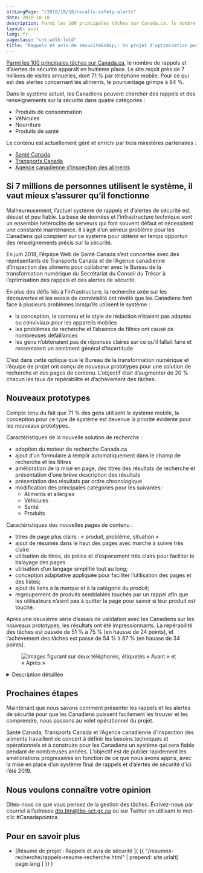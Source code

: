 ```yaml
---
altLangPage: "/2018/10/18/recalls-safety-alerts"
date: 2018-10-18
description: Parmi les 100 principales tâches sur Canada.ca, le nombre de rappels et d’alertes de sécurité apparaît en huitième place. Le site reçoit près de 7 millions de visites annuelles, dont 71&nbsp;% par téléphone mobile. Pour ce qui est des alertes concernant les aliments, le pourcentage grimpe à 84&nbsp;%.
layout: post
lang: fr
pageclass: "cnt-wdth-lmtd"
title: "Rappels et avis de sécurité&nbsp;: Un projet d’optimisation pour mieux protéger les Canadiens"
---
```


[Parmi les 100 principales tâches sur Canada.ca](https://www.canada.ca/fr/gouvernement/a-propos/taches-principales-pour-canada-ca.html), le nombre de rappels et d’alertes de sécurité apparaît en huitième place. Le site reçoit près de 7 millions de visites annuelles, dont 71&nbsp;% par téléphone mobile. Pour ce qui est des alertes concernant les aliments, le pourcentage grimpe à 84&nbsp;%.

Dans le système actuel, les Canadiens peuvent chercher des rappels et des renseignements sur la sécurité dans quatre catégories&nbsp;:

* Produits de consommation
* Véhicules
* Nourriture
* Produits de santé

Le contenu est actuellement géré et enrichi par trois ministères partenaires&nbsp;:

* [Santé Canada](https://www.canada.ca/fr/sante-canada.html)
* [Transports Canada](https://www.tc.gc.ca/fr/transports-canada.html)
* [Agence canadienne d’inspection des aliments](http://www.inspection.gc.ca/fra/1297964599443/1297965645317)


## Si 7 millions de personnes utilisent le système, il vaut mieux s’assurer qu’il fonctionne

Malheureusement, l’actuel système de rappels et d’alertes de sécurité est désuet et peu fiable. La base de données et l’infrastructure technique sont un ensemble hétéroclite de serveurs qui font souvent défaut et nécessitent une constante maintenance. Il s’agit d’un sérieux problème pour les Canadiens qui comptent sur ce système pour obtenir en temps opportun des renseignements précis sur la sécurité.

En juin 2018, l’équipe Web de Santé Canada s’est concertée avec des représentants de Transports Canada et de l’Agence canadienne d’inspection des aliments pour collaborer avec le Bureau de la transformation numérique du Secrétariat du Conseil du Trésor à l’optimisation des rappels et des alertes de sécurité.

En plus des défis liés à l’infrastructure, la recherche axée sur les découvertes et les essais de convivialité ont révélé que les Canadiens font face à plusieurs problèmes lorsqu’ils utilisent le système&nbsp;:

* la conception, le contenu et le style de rédaction n’étaient pas adaptés ou conviviaux pour les appareils mobiles
* les problèmes de recherche et l’absence de filtres ont causé de nombreuses défaillances
* les gens n’obtenaient pas de réponses claires sur ce qu’il fallait faire et ressentaient un sentiment général d’incertitude

C’est dans cette optique que le Bureau de la transformation numérique et l’équipe de projet ont conçu de nouveaux prototypes pour une solution de recherche et des pages de contenu. L’objectif était d’augmenter de 20&nbsp;% chacun les taux de repérabilité et d’achèvement des tâches.


## Nouveaux prototypes

Compte tenu du fait que 71&nbsp;% des gens utilisent le système mobile, la conception pour ce type de système est devenue la priorité évidente pour les nouveaux prototypes.

Caractéristiques de la nouvelle solution de recherche&nbsp;:

* adoption du moteur de recherche Canada.ca
* ajout d’un formulaire à remplir automatiquement dans le champ de recherche et les filtres
* amélioration de la mise en page, des titres des résultats de recherche et présentation d’une brève description des résultats
* présentation des résultats par ordre chronologique
* modification des principales catégories pour les suivantes&nbsp;:
    * Aliments et allergies
    * Véhicules
    * Santé
    * Produits

Caractéristiques des nouvelles pages de contenu&nbsp;:

* titres de page plus clairs&nbsp;: «&nbsp;produit, problème, situation&nbsp;»
* ajout de résumés dans le haut des pages avec marche à suivre très claire
* utilisation de titres, de police et d’espacement très clairs pour faciliter le balayage des pages
* utilisation d’un langage simplifié tout au long;
* conception adaptative appliquée pour faciliter l’utilisation des pages et des listes;
* ajout de liens à la marque et à la catégorie du produit;
* regroupement de produits semblables touchés par un rappel afin que les utilisateurs n’aient pas à quitter la page pour savoir si leur produit est touché.

Après une deuxième série d’essais de validation avec les Canadiens sur les nouveaux prototypes, les résultats ont été impressionnants. La repérabilité des tâches est passée de 51&nbsp;% à 75&nbsp;% (en hausse de 24 points), et l’achèvement des tâches est passé de 54&nbsp;% à 87&nbsp;% (en hausse de 34 points).


<figure>
  <img class="img-responsive" alt="Images figurant sur deux téléphones, étiquetés «&nbsp;Avant&nbsp;» et «&nbsp;Après&nbsp;»" src="/images/recalls-rappels/beforeafter-epipen-FR.jpg"/>
</figure>
<details>
  <summary>Description détaillée</summary>
  <p>Images figurant sur deux téléphones, étiquetés «&nbsp;Avant&nbsp;» et «&nbsp;Après&nbsp;».</p>
  <p>Le premier téléphone montre à quel point l’alerte à la sécurité initiale était dense et encombrée sur l’appareil mobile. Une flèche indique le texte, avec la note «&nbsp;Pincer et zoomer - Les Canadiens ustilisent un téléphone pour recevoir des rappels&nbsp;».</p>
  <p>Le deuxième téléphone montre que le texte du prototype de nouvelle conception est beaucoup plus court et qu’il contient plus d’espaces blancs. On peut voir que trois points vignettes indiquent d’embée le produit, le problème et ce qu’il faut faire. Une flèche indique le texte, avec la note «&nbsp;Réponses et non renseignements – souligner quoi faire&nbsp;».</p>
</details>

## Prochaines étapes

Maintenant que nous savons comment présenter les rappels et les alertes de sécurité pour que les Canadiens puissent facilement les trouver et les comprendre, nous passons au volet opérationnel du projet.

Santé Canada, Transports Canada et l’Agence canadienne d’inspection des aliments travaillent de concert à définir les besoins techniques et opérationnels et à construire pour les Canadiens un système qui sera fiable pendant de nombreuses années. L’objectif est de publier rapidement les améliorations progressives en fonction de ce que nous avons appris, avec la mise en place d’un système final de rappels et d’alertes de sécurité d’ici l’été 2019.


## Nous voulons connaître votre opinion
Dites-nous ce que vous pensez de la gestion des tâches. Écrivez-nous par courriel à l’adresse [dto.btn@tbs-sct.gc.ca](mailto:dto.btn@tbs-sct.gc.ca) ou sur Twitter en utilisant le mot-clic #Canadapointca.

## Pour en savoir plus

* [Résumé de projet&nbsp;: Rappels et avis de sécurité ]( {{ "/resumes-recherche/rappels-resume-recherche.html" | prepend: site.urlalt[ page.lang ] }} )
